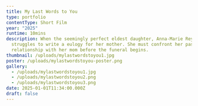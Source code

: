 ```yaml
---
title: My Last Words to You
type: portfolio
contentType: Short Film
year: "2025"
runtime: 10mins
description: When the seemingly perfect eldest daughter, Anna-Marie Reyes,
  struggles to write a eulogy for her mother. She must confront her past complex
  relationship with her mom before the funeral begins.
thumbnail: /uploads/mylastwordstoyou1.jpg
poster: /uploads/mylastwordstoyou-poster.png
gallery:
  - /uploads/mylastwordstoyou1.jpg
  - /uploads/mylastwordstoyou2.png
  - /uploads/mylastwordstoyou3.png
date: 2025-01-01T11:34:00.000Z
draft: false
---
```

